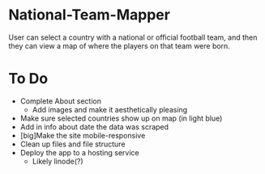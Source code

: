 # National-Team-Mapper
User can select a country with a national or official football team, and then they can view a map of where the players on that team were born.

# To Do
- Complete About section
    - Add images and make it aesthetically pleasing
- Make sure selected countries show up on map (in light blue)
- Add in info about date the data was scraped
- [big]Make the site mobile-responsive
- Clean up files and file structure
- Deploy the app to a hosting service
    - Likely linode(?)